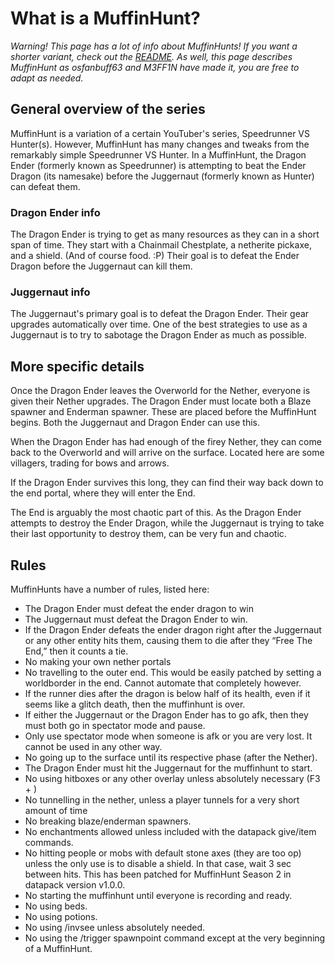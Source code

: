 # What is a MuffinHunt?

_Warning! This page has a lot of info about MuffinHunts! If you want a shorter variant, check out the [README](README.md). As well, this page describes MuffinHunt as osfanbuff63 and M3FF1N have made it, you are free to adapt as needed._

## General overview of the series

MuffinHunt is a variation of a certain YouTuber's series, Speedrunner VS Hunter(s). However, MuffinHunt has many changes and tweaks from the remarkably simple Speedrunner VS Hunter.
In a MuffinHunt, the Dragon Ender (formerly known as Speedrunner) is attempting to beat the Ender Dragon (its namesake) before the Juggernaut (formerly known as Hunter) can defeat them.

### Dragon Ender info

The Dragon Ender is trying to get as many resources as they can in a short span of time. They start with a Chainmail Chestplate, a netherite pickaxe, and a shield. (And of course food. :P)
Their goal is to defeat the Ender Dragon before the Juggernaut can kill them.

### Juggernaut info

The Juggernaut's primary goal is to defeat the Dragon Ender. Their gear upgrades automatically over time. One of the best strategies to use as a Juggernaut is to try to sabotage the Dragon Ender as much as possible.

## More specific details

Once the Dragon Ender leaves the Overworld for the Nether, everyone is given their Nether upgrades. The Dragon Ender must locate both a Blaze spawner and Enderman spawner.
These are placed before the MuffinHunt begins. Both the Juggernaut and Dragon Ender can use this.

When the Dragon Ender has had enough of the firey Nether, they can come back to the Overworld and will arrive on the surface. Located here are some villagers, trading for 
bows and arrows.

If the Dragon Ender survives this long, they can find their way back down to the end portal, where they will enter the End.

The End is arguably the most chaotic part of this. As the Dragon Ender attempts to destroy the Ender Dragon, while the Juggernaut is trying to take their last opportunity to destroy them, can be very fun and chaotic.

## Rules

MuffinHunts have a number of rules, listed here:

- The Dragon Ender must defeat the ender dragon to win
- The Juggernaut must defeat the Dragon Ender to win.
- If the Dragon Ender defeats the ender dragon right after the Juggernaut or any other entity hits them, causing them to die after they “Free The End,” then it counts a tie.
- No making your own nether portals
- No travelling to the outer end. This would be easily patched by setting a worldborder in the end. Cannot automate that completely however.
- If the runner dies after the dragon is below half of its health, even if it seems like a glitch death, then the muffinhunt is over.
- If either the Juggernaut or the Dragon Ender has to go afk, then they must both go in spectator mode and pause.
- Only use spectator mode when someone is afk or you are very lost. It cannot be used in any other way.
- No going up to the surface until its respective phase (after the Nether).
- The Dragon Ender must hit the Juggernaut for the muffinhunt to start.
- No using hitboxes or any other overlay unless absolutely necessary (F3 + <key>)
- No tunnelling in the nether, unless a player tunnels for a very short amount of time
- No breaking blaze/enderman spawners.
- No enchantments allowed unless included with the datapack give/item commands.
- No hitting people or mobs with default stone axes (they are too op) unless the only use is to disable a shield. In that case, wait 3 sec between hits. This has been patched for MuffinHunt Season 2 in datapack version v1.0.0.
- No starting the muffinhunt until everyone is recording and ready.
- No using beds.
- No using potions.
- No using /invsee unless absolutely needed.
- No using the /trigger spawnpoint command except at the very beginning of a MuffinHunt.
